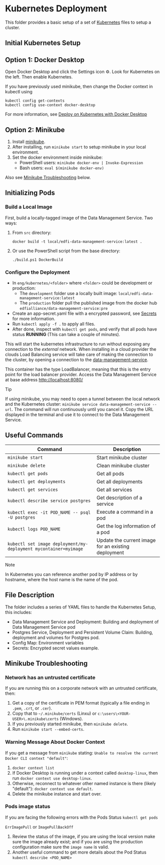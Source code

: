 # Kubernetes Deployment

This folder provides a basic setup of a set of
[Kubernetes](https://kubernetes.io/) files to setup a cluster.

## Initial Kubernetes Setup

## Option 1: Docker Desktop

Open Docker Desktop and click the Settings icon ⚙️. Look for Kubernetes on the
left. Then enable Kubernetes.

If you have previously used minikube, then change the Docker context in kubectl
using

```shell
kubectl config get-contexts
kubectl config use-context docker-desktop
```

For more information, see [Deploy on Kubernetes with Docker
Desktop](https://docs.docker.com/desktop/kubernetes/)

## Option 2: Minikube

1. Install [minikube](https://minikube.sigs.k8s.io/docs/start/).
2. After installing, run `minikube start` to setup minikube in your local
   environment.
3. Set the docker environment inside minikube:
   * PowerShell users: `minikube docker-env | Invoke-Expression`
   * Bash users: `eval $(minikube docker-env)`
  
Also see [Minikube Troubleshooting](#minikube-troubleshooting) below.
  
## Initializing Pods

### Build a Local Image

First, build a locally-tagged image of the Data Management Service. Two ways:

1. From `src` directory:

   ```shell
   docker build -t local/edfi-data-management-service:latest .
   ```

2. Or use the PowerShell script from the base directory:

   ```shell
   ./build.ps1 DockerBuild
   ```

### Configure the Deployment

* In `eng/kubernetes/<folder>` where `<folder>` could be development or production:
  * The `development` folder use a locally built image:
    `local/edfi-data-management-service:latest`
  * The `production` folder pull the published image from the docker hub
    `edfialliance/data-management-service:pre`
* Create an app-secret.yaml file with a encrypted password, see
  [Secrets](https://kubernetes.io/docs/concepts/configuration/secret/) for more
  information.
* Run `kubectl apply -f .` to apply all files.
* After done, inspect with `kubectl get pods`, and verify that all pods have
  status **RUNNING** (This can take a couple of minutes).

This will start the kubernetes infrastructure to run without exposing any
connection to the _external_ network. When installing in a cloud provider the
clouds Load Balancing service will take care of making the connection to the
cluster, by opening a connection to the
[data-management-service](data-management-service.yaml).

This container has the type LoadBalancer, meaning that this is the entry point
for the load balancer provider. Access the Data Management Service at base
address [http://localhost:8080/](http://localhost:8080/.)

> [!TIP]
> If using minikube, you may need to open a tunnel between the local network
> and the Kubernetes cluster: `minikube service data-management-service --url`.
> The command will run continuously until you cancel it. Copy the URL displayed
> in the terminal and use it to connect to the Data Management Service.

## Useful Commands

| Command                                                            | Description                                         |
| -------------------------------------------------------------------| ----------------------------------------------------|
| `minikube start`                                                   | Start minikube cluster                              |
| `minikube delete`                                                  | Clean minikube cluster                              |
| `kubectl get pods`                                                 | Get all pods                                        |
| `kubectl get deployments`                                          | Get all deployments                                 |
| `kubectl get services`                                             | Get all services                                    |
| `kubectl describe service postgres`                                | Get description of a service                        |
| `kubectl exec -it POD_NAME -- psql -U postgres`                    | Execute a command in a pod                          |
| `kubectl logs POD_NAME`                                            | Get the log information of a pod                    |
| `kubectl set image deployment/my-deployment mycontainer=myimage`   | Update the current image for an existing deployment |

> [!NOTE]
> In Kubernetes you can reference another pod by IP address or by hostname,
> where the host name is the name of the pod.

## File Description

The folder includes a series of YAML files to handle the Kubernetes Setup, this
includes:

* Data Management Service and Deployment: Building and deployment of Data
  Management Service pod
* Postgres Service, Deployment and Persistent Volume Claim: Building, deployment
  and volumes for Postgres pod.
* Config Map: Environment variables
* Secrets: Encrypted secret values example.

## Minikube Troubleshooting

### Network has an untrusted certificate

If you are running this on a corporate network with an untrusted certificate,
then:

1. Get a copy of the certificate in PEM format (typically a file ending in
   `.pem`, `.crt`, or `.cer`).
2. Copy that to `~/.minikube/certs` (Linxu) or
   `c:\users\<YOUR-USER>\.minikube\certs` (Windows).
3. If you previously started minikube, then `minikube delete`.
4. Run `minikube start --embed-certs`.

### Warning Message About Docker Context

If you get a message from `minikube` stating: `Unable to resolve the current
Docker CLI context "default"`:

1. `docker context list`
2. If Docker Desktop is running under a context called `desktop-linux`, then run
   `docker context use desktop-linux`.
3. Otherwise, reconnect to whatever other named instance is there (likely
   "default"): `docker context use default`.
4. Delete the minikube instance and start over.

### Pods image status

If you are facing the following errors with the Pods Status `kubectl get pods`

`ErrImagePull` or `ImagePullBackOff`

1. Review the status of the image, if you are using the local version make sure the image already exist; and if you are using the production configuration make sure the `image name` is valid. 
2. Another useful command to get more details about the Pod Status `kubectl describe <POD_NAME>`
